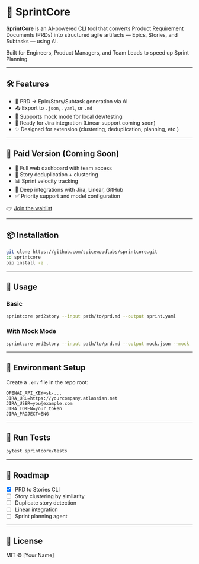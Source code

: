 # 🚀 SprintCore

**SprintCore** is an AI-powered CLI tool that converts Product Requirement Documents (PRDs) into structured agile artifacts — Epics, Stories, and Subtasks — using AI.

Built for Engineers, Product Managers, and Team Leads to speed up Sprint Planning.

---

## 🛠 Features

- 🧠 PRD → Epic/Story/Subtask generation via AI
- 📤 Export to `.json`, `.yaml`, or `.md`
- 🧪 Supports mock mode for local dev/testing
- 🔌 Ready for Jira integration (Linear support coming soon)
- ✨ Designed for extension (clustering, deduplication, planning, etc.)

---

## 💼 Paid Version (Coming Soon)

- 🧭 Full web dashboard with team access
- 🔁 Story deduplication + clustering
- 📊 Sprint velocity tracking
- 🔗 Deep integrations with Jira, Linear, GitHub
- ✅ Priority support and model configuration

👉 [Join the waitlist](https://sprintcore.ai)

---

## 📦 Installation

```bash
git clone https://github.com/spicewoodlabs/sprintcore.git
cd sprintcore
pip install -e .
```

---

## 🚀 Usage

### Basic

```bash
sprintcore prd2story --input path/to/prd.md --output sprint.yaml
```

### With Mock Mode

```bash
sprintcore prd2story --input path/to/prd.md --output mock.json --mock
```

---

## 🔐 Environment Setup

Create a `.env` file in the repo root:

```env
OPENAI_API_KEY=sk-...
JIRA_URL=https://yourcompany.atlassian.net
JIRA_USER=you@example.com
JIRA_TOKEN=your_token
JIRA_PROJECT=ENG
```

---

## 🧪 Run Tests

```bash
pytest sprintcore/tests
```

---

## 📌 Roadmap

- [x] PRD to Stories CLI
- [ ] Story clustering by similarity
- [ ] Duplicate story detection
- [ ] Linear integration
- [ ] Sprint planning agent

---

## 📝 License

MIT © [Your Name]
